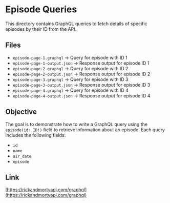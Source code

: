 # Episode Queries

This directory contains GraphQL queries to fetch details of specific episodes by their ID from the API.

## Files

- `episode-page-1.graphql` → Query for episode with ID 1  
- `episode-page-1-output.json` → Response output for episode ID 1  
- `episode-page-2.graphql` → Query for episode with ID 2  
- `episode-page-2-output.json` → Response output for episode ID 2  
- `episode-page-3.graphql` → Query for episode with ID 3  
- `episode-page-3-output.json` → Response output for episode ID 3  
- `episode-page-4.graphql` → Query for episode with ID 4  
- `episode-page-4-output.json` → Response output for episode ID 4  

## Objective

The goal is to demonstrate how to write a GraphQL query using the `episode(id: ID!)` field to retrieve information about an episode. Each query includes the following fields:

- `id`  
- `name`  
- `air_date`  
- `episode`  

## Link

[https://rickandmortyapi.com/graphql](https://rickandmortyapi.com/graphql)
